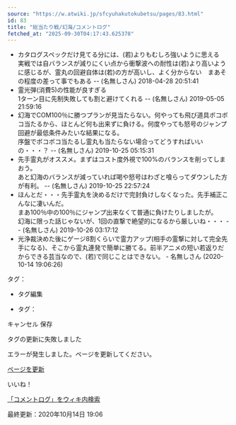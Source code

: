 ```yaml
---
source: "https://w.atwiki.jp/sfcyuhakutokubetsu/pages/83.html"
id: 83
title: "総当たり戦/幻海/コメントログ"
fetched_at: "2025-09-30T04:17:43.625378"
---
```


* カタログスペックだけ見てる分には、(若)よりもむしろ強いように思える　実戦では自バランスが減りにくい点から衝撃波への耐性は(若)より高いように感じるが、霊丸の回避自体は(若)の方が高いし、よく分からない　まあその程度の差って事でもある -- (名無しさん) 2018-04-28 20:51:41
* 霊光弾(消費5)の性能が良すぎる   
  1ターン目に先制失敗しても割と避けてくれる -- (名無しさん) 2019-05-05 21:59:16
* 幻海でCOM100％に勝つプランが見当たらない。何やっても飛び道具ボコボコ当たるから、ほとんど何も出来ずに負ける。何度やっても怒号のジャンプ回避が最低条件みたいな結果になる。   
  序盤でボコボコ当たるし霊丸も当たらない場合ってどうすればいいの・・・？ -- (名無しさん) 2019-10-25 05:15:31
* 先手霊丸がオススメ。まずはコスト度外視で100%のバランスを削ってしまおう。   
  あと幻海のバランスが減っていれば喝や怒号はわざと喰らってダウンした方が有利。 -- (名無しさん) 2019-10-25 22:57:24
* ほんとだ・・・先手霊丸を決めるだけで完封負けしなくなった。先手補正こんなに凄いんだ。   
  まあ100％中の100％にジャンプ出来なくて普通に負けたりしましたが。   
  幻海に限った話じゃないが、1回の直撃で絶望的になるから厳しいね・・・ -- (名無しさん) 2019-10-26 03:17:12
* 光浄裁決めた後にゲージ8割くらいで霊力アップ(相手の霊撃に対して完全先手になる)、そこから霊丸連発で簡単に勝てる。前半アニメの短い若返りだからできる芸当なので、(若)で同じことはできない。 - 名無しさん (2020-10-14 19:06:26)

タグ：

+ タグ編集

* タグ：

キャンセル
保存

タグの更新に失敗しました

エラーが発生しました。ページを更新してください。

[ページを更新](https://w.atwiki.jp/sfcyuhakutokubetsu/pages/83.html)

いいね！

[「コメントログ」をウィキ内検索](https://w.atwiki.jp//w.atwiki.jp/sfcyuhakutokubetsu/search?andor=and&keyword=%E3%82%B3%E3%83%A1%E3%83%B3%E3%83%88%E3%83%AD%E3%82%B0)

最終更新：2020年10月14日 19:06